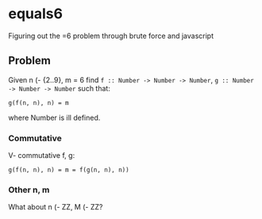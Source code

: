 # equals6
Figuring out the =6 problem through brute force and javascript

## Problem

Given n (- {2..9}, m = 6 find `f :: Number -> Number -> Number`, `g :: Number -> Number -> Number` such that:

`g(f(n, n), n) = m`

where Number is ill defined. 

### Commutative

V- commutative f, g:

`g(f(n, n), n) = m = f(g(n, n), n))`

### Other n, m

What about n (- ZZ, M (- ZZ?
